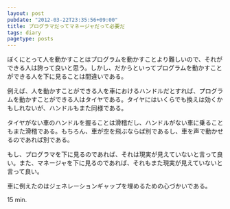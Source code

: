 ```yaml
---
layout: post
pubdate: "2012-03-22T23:35:56+09:00"
title: プログラマだってマネージャだって必要だ
tags: diary
pagetype: posts
---
```

ぼくにとって人を動かすことはプログラムを動かすことより難しいので、それができる人は誇って良いと思う。しかし、だからといってプログラムを動かすことができる人を下に見ることは間違いである。

例えば、人を動かすことができる人を車におけるハンドルだとすれば、プログラムを動かすことができる人はタイヤである。タイヤにはいくらでも換えは効くかもしれないが、ハンドルもまた同様である。

タイヤがない車のハンドルを握ることは滑稽だし、ハンドルがない車に乗ることもまた滑稽である。もちろん、車が空を飛ぶならば別であるし、車を声で動かせるのであれば別である。

もし、プログラマを下に見るのであれば、それは現実が見えていないと言って良い。また、マネージャを下に見るのであれば、それもまた現実が見えていないと言って良い。

車に例えたのはジェネレーションギャップを埋めるための心づかいである。

15 min.
